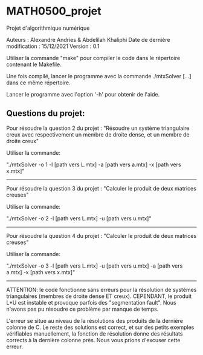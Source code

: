# MATH0500_projet
Projet d'algorithmique numérique

Auteurs : Alexandre Andries & Abdelilah Khaliphi
Date de dernière modification : 15/12/2021
Version : 0.1

Utiliser la commande "make" pour compiler le code dans le répertoire contenant
le Makefile.

Une fois compilé, lancer le programme avec la commande ./mtxSolver [...]
dans ce même répertoire.

Lancer le programme avec l'option '-h' pour obtenir de l'aide.



Questions du projet:
--------------------------------------------------------------------------------

Pour résoudre la question 2 du projet :
"Résoudre un système triangulaire creux avec respectivement un membre de droite
dense, et un membre de droite creux"

Utiliser la commande:

"./mtxSolver -o 1 -l [path vers L.mtx] -a [path vers a.mtx] -x [path vers x.mtx]"

--------------------------------------------------------------------------------

Pour résoudre la question 3 du projet :
"Calculer le produit de deux matrices creuses"

Utiliser la commande:

"./mtxSolver -o 2 -l [path vers L.mtx] -u [path vers u.mtx]"

--------------------------------------------------------------------------------

Pour résoudre la question 4 du projet :
"Calculer le produit de deux matrices creuses"

Utiliser la commande:

"./mtxSolver -o 3 -l [path vers L.mtx] -u [path vers u.mtx] -a [path vers a.mtx] -x [path vers x.mtx]"

--------------------------------------------------------------------------------

ATTENTION: le code fonctionne sans erreurs pour la résolution de systèmes
triangulaires (membres de droite dense ET creux). CEPENDANT, le produit L*U
est instable et provoque parfois des "segmentation fault". Nous n'avons pas
pu résoudre ce problème par manque de temps.

L'erreur se situe au niveau de la résolutions des produits de la dernière
colonne de C. Le reste des solutions est correct, et sur des petits exemples
vérifiables manuellement, la fonction de résolution donne des résultats corrects
à la dernière colonne près. Nous vous prions d'excuser cette erreur.
